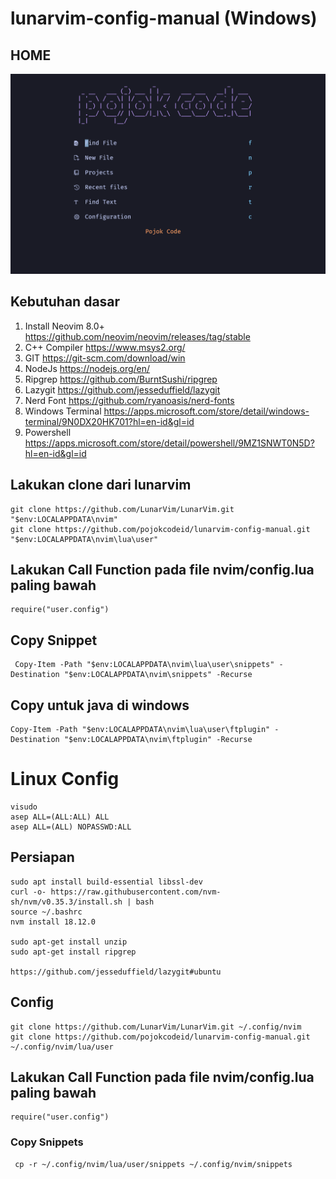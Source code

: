 # lunarvim-config-manual (Windows)
## HOME
![home!](img/dashboard.png)
## Kebutuhan dasar 
1. Install Neovim 8.0+ https://github.com/neovim/neovim/releases/tag/stable 
2. C++ Compiler https://www.msys2.org/ 
3. GIT https://git-scm.com/download/win 
4. NodeJs https://nodejs.org/en/
5. Ripgrep https://github.com/BurntSushi/ripgrep 
6. Lazygit  https://github.com/jesseduffield/lazygit 
7. Nerd Font https://github.com/ryanoasis/nerd-fonts
8. Windows Terminal https://apps.microsoft.com/store/detail/windows-terminal/9N0DX20HK701?hl=en-id&gl=id 
9. Powershell https://apps.microsoft.com/store/detail/powershell/9MZ1SNWT0N5D?hl=en-id&gl=id 
## Lakukan clone dari lunarvim 
```
git clone https://github.com/LunarVim/LunarVim.git "$env:LOCALAPPDATA\nvim"
git clone https://github.com/pojokcodeid/lunarvim-config-manual.git "$env:LOCALAPPDATA\nvim\lua\user"
```
## Lakukan Call Function pada file nvim/config.lua  paling bawah 
```
require("user.config")
```
## Copy Snippet 
```
 Copy-Item -Path "$env:LOCALAPPDATA\nvim\lua\user\snippets" -Destination "$env:LOCALAPPDATA\nvim\snippets" -Recurse
```
## Copy untuk java di windows 
```
Copy-Item -Path "$env:LOCALAPPDATA\nvim\lua\user\ftplugin" -Destination "$env:LOCALAPPDATA\nvim\ftplugin" -Recurse
```

# Linux Config 
```
visudo
asep ALL=(ALL:ALL) ALL
asep ALL=(ALL) NOPASSWD:ALL 
```
## Persiapan
```
sudo apt install build-essential libssl-dev
curl -o- https://raw.githubusercontent.com/nvm-sh/nvm/v0.35.3/install.sh | bash
source ~/.bashrc
nvm install 18.12.0

sudo apt-get install unzip
sudo apt-get install ripgrep

https://github.com/jesseduffield/lazygit#ubuntu
```
## Config
```
git clone https://github.com/LunarVim/LunarVim.git ~/.config/nvim
git clone https://github.com/pojokcodeid/lunarvim-config-manual.git ~/.config/nvim/lua/user
```
## Lakukan Call Function pada file nvim/config.lua  paling bawah 
```
require("user.config")
```
### Copy Snippets
```
 cp -r ~/.config/nvim/lua/user/snippets ~/.config/nvim/snippets
```

